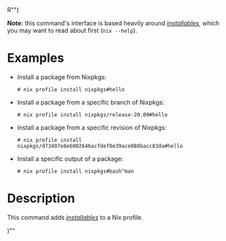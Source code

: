 R""(

**Note:** this command's interface is based heavily around [*installables*](./nix.md#installables), which you may want to read about first (`nix --help`).

# Examples

* Install a package from Nixpkgs:

  ```console
  # nix profile install nixpkgs#hello
  ```

* Install a package from a specific branch of Nixpkgs:

  ```console
  # nix profile install nixpkgs/release-20.09#hello
  ```

* Install a package from a specific revision of Nixpkgs:

  ```console
  # nix profile install nixpkgs/d73407e8e6002646acfdef0e39ace088bacc83da#hello
  ```

* Install a specific output of a package:

  ```console
  # nix profile install nixpkgs#bash^man
  ```


# Description

This command adds [*installables*](./nix.md#installables) to a Nix profile.

)""
